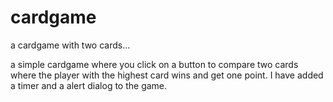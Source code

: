# cardgame
a cardgame with two cards...

a simple cardgame where you click on a button to compare two cards
where the player with the highest card wins and get one point. I have
added a timer and a alert dialog to the game.
